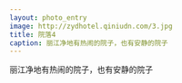 ```yaml
---
layout: photo_entry
image: http://zydhotel.qiniudn.com/3.jpg
title: 院落4
caption: 丽江净地有热闹的院子，也有安静的院子
---
```

丽江净地有热闹的院子，也有安静的院子